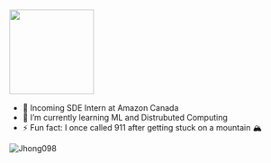<h3 align="left"><img src="https://media.giphy.com/media/Wj7lNjMNDxSmc/giphy.gif" width="150"></h3>

- 💼 Incoming SDE Intern at Amazon Canada
- 🌱 I’m currently learning ML and Distrubuted Computing
- ⚡ Fun fact: I once called 911 after getting stuck on a mountain 🏔

<p align="left"> <img src="https://komarev.com/ghpvc/?username=Jhong098" alt="Jhong098" /></p>
